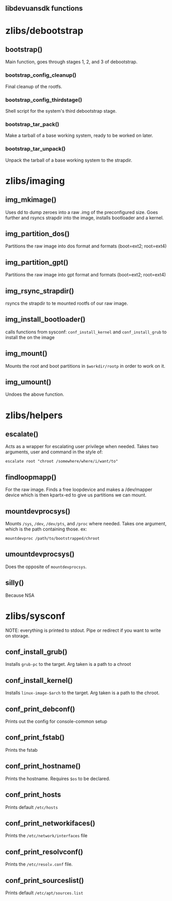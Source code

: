 libdevuansdk functions
----------------------

# zlibs/debootstrap

## bootstrap()

Main function, goes through stages 1, 2, and 3 of debootstrap.

### bootstrap_config_cleanup() ###

Final cleanup of the rootfs.

### bootstrap_config_thirdstage() ###

Shell script for the system's third debootstrap stage.

### bootstrap_tar_pack() ###

Make a tarball of a base working system, ready to be worked on later.

### bootstrap_tar_unpack() ###

Unpack the tarball of a base working system to the strapdir.

# zlibs/imaging

## img_mkimage()
Uses dd to dump zeroes into a raw .img of the preconfigured size.
Goes further and rsyncs strapdir into the image, installs bootloader and a
kernel.

## img_partition_dos() ##
Partitions the raw image into dos format and formats (boot=ext2; root=ext4)

## img_partition_gpt() ##
Partitions the raw image into gpt format and formats (boot=ext2; root=ext4)

## img_rsync_strapdir() ##
rsyncs the strapdir to te mounted rootfs of our raw image.

## img_install_bootloader() ##
calls functions from sysconf: `conf_install_kernel` and `conf_install_grub` to
install the on the image

## img_mount() ##
Mounts the root and boot partitions in `$workdir/rootp` in order to work on it.

## img_umount() ##
Undoes the above function.

# zlibs/helpers

## escalate()
Acts as a wrapper for escalating user privilege when needed. Takes two
arguments, user and command in the style of:

```
escalate root "chroot /somewhere/where/i/want/to"
```

## findloopmapp()
For the raw image. Finds a free loopdevice and makes a /dev/mapper device which
is then kpartx-ed to give us partitions we can mount.

## mountdevprocsys()
Mounts `/sys`, `/dev`, `/dev/pts`, and `/proc` where needed. Takes one argument, which
is the path containing those. ex:

```
mountdevproc /path/to/bootstrapped/chroot
```

## umountdevprocsys()
Does the opposite of `mountdevprocsys`.

## silly()
Because NSA

# zlibs/sysconf
NOTE: everything is printed to stdout. Pipe or redirect if you want to write on
storage.

## conf_install_grub()
Installs `grub-pc` to the target. Arg taken is a path to a chroot

## conf_install_kernel()
Installs `linux-image-$arch` to the target. Arg taken is a path to the chroot.

## conf_print_debconf()
Prints out the config for console-common setup

## conf_print_fstab()
Prints the fstab

## conf_print_hostname()
Prints the hostname. Requires `$os` to be declared.

## conf_print_hosts
Prints default `/etc/hosts`

## conf_print_networkifaces()
Prints the `/etc/network/interfaces` file

## conf_print_resolvconf()
Prints the `/etc/resolv.conf` file.

## conf_print_sourceslist()
Prints default `/etc/apt/sources.list`


